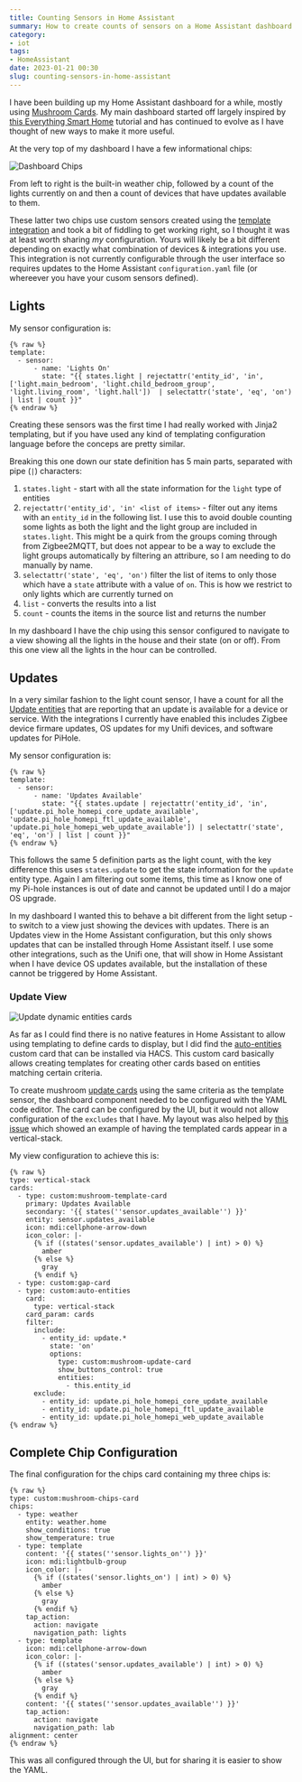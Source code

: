 ```yaml
---
title: Counting Sensors in Home Assistant
summary: How to create counts of sensors on a Home Assistant dashboard
category:
- iot
tags:
- HomeAssistant
date: 2023-01-21 00:30
slug: counting-sensors-in-home-assistant
---
```

I have been building up my Home Assistant dashboard for a while, mostly using [Mushroom Cards][mushroom-cards]. My main dashboard started off largely inspired by [this Everything Smart Home][youtube-video] tutorial and has continued to evolve as I have thought of new ways to make it more useful. 

At the very top of my dashboard I have a few informational chips:

![Dashboard Chips][img-dashboard-chips]

From left to right is the built-in weather chip, followed by a count of the lights currently on and then a count of devices that have updates available to them. 

These latter two chips use custom sensors created using the [template integration][template-integration] and took a bit of fiddling to get working right, so I thought it was at least worth sharing *my* configuration. Yours will likely be a bit different depending on exactly what combination of devices & integrations you use. This integration is not currently configurable through the user interface so requires updates to the Home Assistant `configuration.yaml` file (or whereever you have your cusom sensors defined). 

<!--more-->

## Lights

My sensor configuration is:

```
{% raw %}
template:
  - sensor:
      - name: 'Lights On'
        state: "{{ states.light | rejectattr('entity_id', 'in',  ['light.main_bedroom', 'light.child_bedroom_group', 'light.living_room', 'light.hall'])  | selectattr('state', 'eq', 'on') | list | count }}"
{% endraw %}
```

Creating these sensors was the first time I had really worked with Jinja2 templating, but if you have used any kind of templating configuration language before the conceps are pretty similar. 

Breaking this one down our state definition has 5 main parts, separated with pipe (`|`) characters:

1. `states.light` - start with all the state information for the `light` type of entities
2. `rejectattr('entity_id', 'in' <list of items>` - filter out any items with an `entity_id` in the following list. I use this to avoid double counting some lights as both the light and the light group are included in `states.light`. This might be a quirk from the groups coming through from Zigbee2MQTT, but does not appear to be a way to exclude the light groups automatically by filtering an attribure, so I am needing to do manually by name.
3. `selectattr('state', 'eq', 'on')` filter the list of items to only those which have a `state` attribute with a value of `on`. This is how we restrict to only lights which are currently turned on
4. `list` - converts the results into a list
5. `count` - counts the items in the source list and returns the number


In my dashboard I have the chip using this sensor configured to navigate to a view showing all the lights in the house and their state (on or off). From this one view all the lights in the hour can be controlled. 

## Updates

In a very similar fashion to the light count sensor, I have a count for all the [Update entities][update-entity] that are reporting that an update is available for a device or service. With the integrations I currently have enabled this includes Zigbee device firmare updates, OS updates for my Unifi devices, and software updates for PiHole. 

My sensor configuration is:

```
{% raw %}
template:
  - sensor:
      - name: 'Updates Available'
        state: "{{ states.update | rejectattr('entity_id', 'in',  ['update.pi_hole_homepi_core_update_available', 'update.pi_hole_homepi_ftl_update_available', 'update.pi_hole_homepi_web_update_available']) | selectattr('state', 'eq', 'on') | list | count }}"
{% endraw %}
```

This follows the same 5 definition parts as the light count, with the key difference this uses `states.update` to get the state information for the `update` entity type. Again I am filtering out some items, this time as I know one of my Pi-hole instances is out of date and cannot be updated until I do a major OS upgrade. 

In my dashboard I wanted this to behave a bit different from the light setup - to switch to a view just showing the devices with updates. There is an Updates view in the Home Assistant configuration, but this only shows updates that can be installed through Home Assistant itself. I use some other integrations, such as the Unifi one, that will show in Home Assistant when I have device OS updates available, but the installation of these cannot be triggered by Home Assistant. 

### Update View

![Update dynamic entities cards][img-update-view]

As far as I could find there is no native features in Home Assistant to allow using templating to define cards to display, but I did find the [auto-entities][auto-entities] custom card that can be installed via HACS. This custom card basically allows creating templates for creating other cards based on entities matching certain criteria.

To create mushroom [update cards][mushroom-update-card] using the same criteria as the template sensor, the dashboard component needed to be configured with the YAML code editor. The card can be configured by the UI, but it would not allow configuration of the `excludes` that I have. My layout was also helped by [this issue][auto-entities-vertical-layout] which showed an example of having the templated cards appear in a vertical-stack. 

My view configuration to achieve this is:

```
{% raw %}
type: vertical-stack
cards:
  - type: custom:mushroom-template-card
    primary: Updates Available
    secondary: '{{ states(''sensor.updates_available'') }}'
    entity: sensor.updates_available
    icon: mdi:cellphone-arrow-down
    icon_color: |-
      {% if ((states('sensor.updates_available') | int) > 0) %}
        amber
      {% else %}
        gray
      {% endif %}
  - type: custom:gap-card
  - type: custom:auto-entities
    card:
      type: vertical-stack
    card_param: cards
    filter:
      include:
        - entity_id: update.*
          state: 'on'
          options:
            type: custom:mushroom-update-card
            show_buttons_control: true
            entities:
              - this.entity_id
      exclude:
        - entity_id: update.pi_hole_homepi_core_update_available
        - entity_id: update.pi_hole_homepi_ftl_update_available
        - entity_id: update.pi_hole_homepi_web_update_available
{% endraw %}
```


## Complete Chip Configuration

The final configuration for the chips card containing my three chips is:

```
{% raw %}
type: custom:mushroom-chips-card
chips:
  - type: weather
    entity: weather.home
    show_conditions: true
    show_temperature: true
  - type: template
    content: '{{ states(''sensor.lights_on'') }}'
    icon: mdi:lightbulb-group
    icon_color: |-
      {% if ((states('sensor.lights_on') | int) > 0) %}
        amber
      {% else %}
        gray
      {% endif %}
    tap_action:
      action: navigate
      navigation_path: lights
  - type: template
    icon: mdi:cellphone-arrow-down
    icon_color: |-
      {% if ((states('sensor.updates_available') | int) > 0) %}
        amber
      {% else %}
        gray
      {% endif %}
    content: '{{ states(''sensor.updates_available'') }}'
    tap_action:
      action: navigate
      navigation_path: lab
alignment: center
{% endraw %}
```

This was all configured through the UI, but for sharing it is easier to show the YAML. 

[img-dashboard-chips]: /images/homeassistant-counting-sensors/dashboard-header-chips.png "Dashboard Chips"
[img-update-view]: /images/homeassistant-counting-sensors/update-view.png "Update dynamic entities cards"

[mushroom-cards]: https://github.com/piitaya/lovelace-mushroom "🍄 Mushroom"
[youtube-video]: https://youtu.be/gouMnPxYHDc "Creating a Beautiful Home Assistant Mobile Dashboard Easily! - Everything Smart Home - YouTube"

[template-integration]: https://www.home-assistant.io/integrations/template/ "Template - Home Assistant"
[update-entity]: https://www.home-assistant.io/integrations/update/ "Update - Home Assistant"

[auto-entities]: https://github.com/thomasloven/lovelace-auto-entities "thomasloven/lovelace-auto-entities - Automatically populate the entities-list of lovelace cards"
[auto-entities-vertical-layout]: https://github.com/thomasloven/lovelace-auto-entities/issues/310 "Mushroom entity cards with auto-entities · Issue #310 · thomasloven/lovelace-auto-entities"
[mushroom-update-card]: https://github.com/piitaya/lovelace-mushroom/blob/main/docs/cards/update.md "lovelace-mushroom/update.md at main · piitaya/lovelace-mushroom · GitHub"
